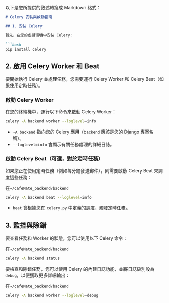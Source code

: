 以下是您所提供的敘述轉換成 Markdown 格式：

```markdown
# Celery 安裝與啟動指南

## 1. 安裝 Celery

首先，在您的虛擬環境中安裝 Celery：

```bash
pip install celery
```

## 2. 啟用 Celery Worker 和 Beat

要開始執行 Celery 並處理任務，您需要運行 Celery Worker 和 Celery Beat（如果使用定時任務）。

### 啟動 Celery Worker

在您的終端機中，運行以下命令來啟動 Celery Worker：

```bash
celery -A backend worker --loglevel=info
```

- `-A backend` 指向您的 Celery 應用（`backend` 應該是您的 Django 專案名稱）。
- `--loglevel=info` 會顯示有關任務處理的詳細日誌。

### 啟動 Celery Beat（可選，對於定時任務）

如果您正在使用定時任務（例如每分鐘發送郵件），則需要啟動 Celery Beat 來調度這些任務：

在`~/cafeMate_backend/backend`
```bash
celery -A backend beat --loglevel=info
```

- `beat` 會根據您在 `celery.py` 中定義的調度，觸發定時任務。

## 3. 監控與除錯

要查看任務和 Worker 的狀態，您可以使用以下 Celery 命令：

在`~/cafeMate_backend/backend`
```bash
celery -A backend status
```

要檢查和除錯任務，您可以使用 Celery 的內建日誌功能，並將日誌級別設為 `debug`，以便獲取更多詳細輸出：

在`~/cafeMate_backend/backend`
```bash
celery -A backend worker --loglevel=debug
```
```